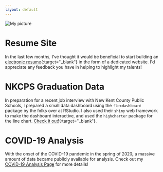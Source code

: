 ```yaml
---
layout: default
---
```


![My picture](/assets/images/joe.jpg)

# Resume Site
In the last few months, I've thought it would be beneficial to start building an [electronic resume](https://joseph-ellis.com){:target="_blank"} in the form of a dedicated website. I'd appreciate any feedback you have in helping to highlight my talents!

# NKCPS Graduation Data
In preparation for a recent job interview with New Kent County Public Schools, I prepared a small data dashboard using the `flexdashboard` package by the folks over at RStudio. I also used their `shiny` web framework to make the dashboard interactive, and used the `highcharter` package for the line chart. [Check it out!](https://ellisanalytics.com/shiny/NewKentGraduation/){:target="_blank"}.

# COVID-19 Analysis
With the onset of the COVID-19 pandemic in the spring of 2020, a massive amount of data became publicly available for analysis. Check out my [COVID-19 Analysis Page](/covid/index.md) for more details! 
